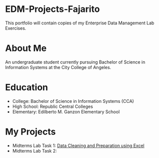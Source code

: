 # EDM-Projects-Fajarito

This portfolio will contain copies of my Enterprise Data Management Lab Exercises.

# About Me
An undergraduate student currently pursuing Bachelor of Science in Information Systems at the City College of Angeles.
# Education
- College: Bachelor of Science in Information Systems (CCA)
- High School: Republic Central Colleges
- Elementary: Edilberto M. Ganzon Elementary School
  
# My Projects
- Midterms Lab Task 1: [Data Cleaning and Preparation using Excel](https://github.com/angelie2/EDM-Projects-Fajarito/blob/main/Midterm%20Task%201/README.md)
- Midterms Lab Task 2:

